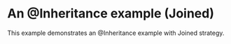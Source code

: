 # An @Inheritance example (Joined)

This example demonstrates an @Inheritance example with Joined strategy.

